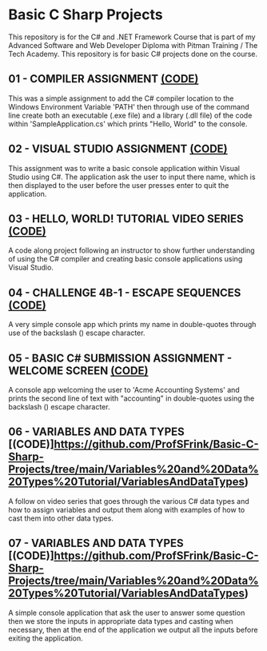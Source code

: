 # Basic C Sharp Projects
This repository is for the C# and .NET Framework Course that is part of my Advanced Software and Web Developer Diploma with Pitman Training / The Tech Academy. This repository is for basic C# projects done on the course.

## 01 - COMPILER ASSIGNMENT [(CODE)](https://github.com/ProfSFrink/Basic-C-Sharp-Projects/tree/main/Compiler%20Assignment)
This was a simple assignment to add the C# compiler location to the Windows Environment Variable 'PATH' then through use of the command line create both an executable (.exe file) and a library (.dll file) of the code within 'SampleApplication.cs' which prints "Hello, World" to the console.

## 02 - VISUAL STUDIO ASSIGNMENT [(CODE)](https://github.com/ProfSFrink/Basic-C-Sharp-Projects/tree/main/myConsoleProject)
This assignment was to write a basic console application within Visual Studio using C#. The application ask the user to input there name, which is then displayed to the user before the user presses enter to quit the application.

## 03 - HELLO, WORLD! TUTORIAL VIDEO SERIES [(CODE)](https://github.com/ProfSFrink/Basic-C-Sharp-Projects/tree/main/Hello%20World%20Tutorial)
A code along project following an instructor to show further understanding of using the C# compiler and creating basic console applications using Visual Studio.

## 04 - CHALLENGE 4B-1 - ESCAPE SEQUENCES [(CODE)](https://github.com/ProfSFrink/Basic-C-Sharp-Projects/tree/main/Challenge_4B-1)
A very simple console app which prints my name in double-quotes through use of the backslash (\) escape character.

## 05 - BASIC C# SUBMISSION ASSIGNMENT - WELCOME SCREEN [(CODE)](https://github.com/ProfSFrink/Basic-C-Sharp-Projects/tree/main/Basic_CSharp_Submission_Assignment/AccountingWelcome)
A console app welcoming the user to 'Acme Accounting Systems' and prints the second line of text with "accounting" in double-quotes using the backslash (\) escape character.

## 06 - VARIABLES AND DATA TYPES [(CODE)]https://github.com/ProfSFrink/Basic-C-Sharp-Projects/tree/main/Variables%20and%20Data%20Types%20Tutorial/VariablesAndDataTypes)
A follow on video series that goes through the various C# data types and how to assign variables and output them along with examples of how to cast them into other data types.

## 07 - VARIABLES AND DATA TYPES [(CODE)]https://github.com/ProfSFrink/Basic-C-Sharp-Projects/tree/main/Variables%20and%20Data%20Types%20Tutorial/VariablesAndDataTypes)
A simple console application that ask the user to answer some question then we store the inputs in appropriate data types and casting when necessary, then at the end of the application we output all the inputs before exiting the application.